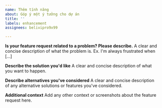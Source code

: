 ```yaml
---
name: Thêm tính năng
about: Góp ý một ý tưởng cho dự án
title: ''
labels: enhancement
assignees: belivipro9x99

---
```


**Is your feature request related to a problem? Please describe.**
A clear and concise description of what the problem is. Ex. I'm always frustrated when [...]

**Describe the solution you'd like**
A clear and concise description of what you want to happen.

**Describe alternatives you've considered**
A clear and concise description of any alternative solutions or features you've considered.

**Additional context**
Add any other context or screenshots about the feature request here.
